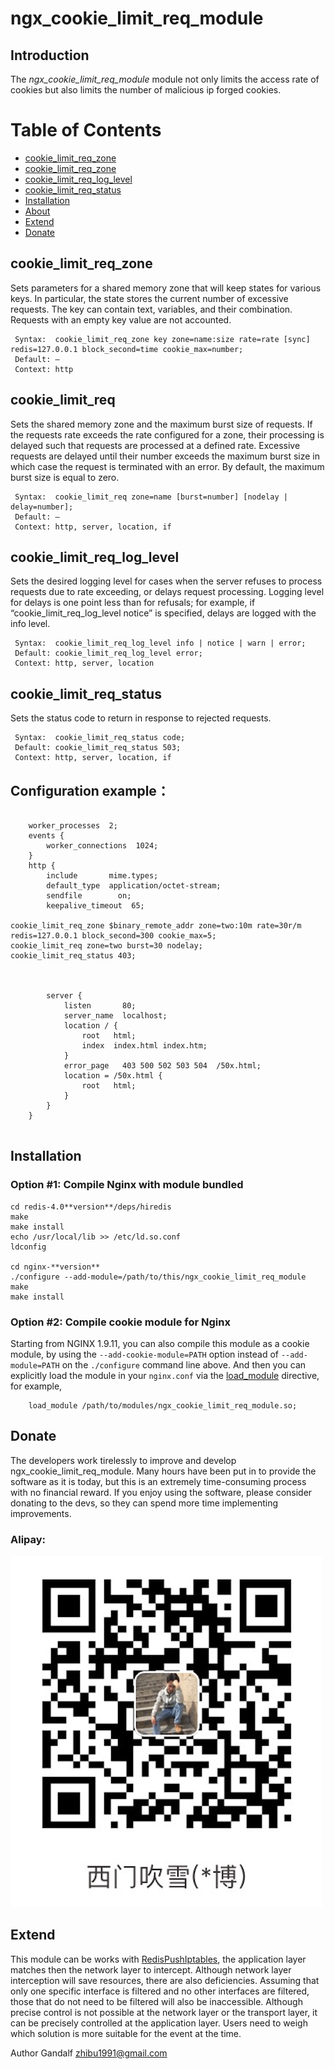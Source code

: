 ﻿# ngx_cookie_limit_req_module
 
## Introduction

The *ngx_cookie_limit_req_module* module not only limits the access rate of cookies but also limits the number of malicious ip forged cookies.

Table of Contents
=================
* [cookie_limit_req_zone](#cookie_limit_req_zone)
* [cookie_limit_req_zone](#cookie_limit_req)
* [cookie_limit_req_log_level](#cookie_limit_req_log_level)
* [cookie_limit_req_status](#cookie_limit_req_status)
* [Installation](#Installation)
* [About](#About)
* [Extend](#Extend)
* [Donate](#Donate)

## cookie_limit_req_zone
Sets parameters for a shared memory zone that will keep states for various keys. In particular, the state stores the current number of excessive requests. The key can contain text, variables, and their combination. Requests with an empty key value are not accounted. 
```
 Syntax:  cookie_limit_req_zone key zone=name:size rate=rate [sync]  redis=127.0.0.1 block_second=time cookie_max=number;
 Default: —
 Context: http
 ```
 
## cookie_limit_req
Sets the shared memory zone and the maximum burst size of requests. If the requests rate exceeds the rate configured for a zone, their processing is delayed such that requests are processed at a defined rate. Excessive requests are delayed until their number exceeds the maximum burst size in which case the request is terminated with an error. By default, the maximum burst size is equal to zero.
```
 Syntax:  cookie_limit_req zone=name [burst=number] [nodelay | delay=number];
 Default: —
 Context: http, server, location, if
```

## cookie_limit_req_log_level
Sets the desired logging level for cases when the server refuses to process requests due to rate exceeding, or delays request processing. Logging level for delays is one point less than for refusals; for example, if “cookie_limit_req_log_level notice” is specified, delays are logged with the info level.
```
 Syntax:  cookie_limit_req_log_level info | notice | warn | error;
 Default: cookie_limit_req_log_level error;
 Context: http, server, location
```

## cookie_limit_req_status 
Sets the status code to return in response to rejected requests.
```
 Syntax:  cookie_limit_req_status code;
 Default: cookie_limit_req_status 503;
 Context: http, server, location, if
```

     

## Configuration example：
```nginx

    worker_processes  2;
    events {
        worker_connections  1024;
    }
    http {
        include       mime.types;
        default_type  application/octet-stream;
        sendfile        on;
        keepalive_timeout  65;
        
cookie_limit_req_zone $binary_remote_addr zone=two:10m rate=30r/m redis=127.0.0.1 block_second=300 cookie_max=5;
cookie_limit_req zone=two burst=30 nodelay;
cookie_limit_req_status 403;

        
        
        server {
            listen       80;
            server_name  localhost;
            location / {
                root   html;
                index  index.html index.htm;
            }
            error_page   403 500 502 503 504  /50x.html;
            location = /50x.html {
                root   html;
            }
        }
    }
   
```

## Installation

###  Option #1: Compile Nginx with module bundled
    cd redis-4.0**version**/deps/hiredis
    make 
    make install 
    echo /usr/local/lib >> /etc/ld.so.conf
    ldconfig
    
    cd nginx-**version**
    ./configure --add-module=/path/to/this/ngx_cookie_limit_req_module 
    make
    make install


###  Option #2: Compile cookie module for Nginx

Starting from NGINX 1.9.11, you can also compile this module as a cookie module, by using the ```--add-cookie-module=PATH``` option instead of ```--add-module=PATH``` on the ```./configure``` command line above. And then you can explicitly load the module in your ```nginx.conf``` via the [load_module](http://nginx.org/en/docs/ngx_core_module.html#load_module) directive, for example,

```nginx
    load_module /path/to/modules/ngx_cookie_limit_req_module.so;
```

## Donate
The developers work tirelessly to improve and develop ngx_cookie_limit_req_module. Many hours have been put in to provide the software as it is today, but this is an extremely time-consuming process with no financial reward. If you enjoy using the software, please consider donating to the devs, so they can spend more time implementing improvements.

 ### Alipay:
![Alipay](https://github.com/limithit/shellcode/blob/master/alipay.png)

## Extend
This module can be works with [RedisPushIptables](https://github.com/limithit/RedisPushIptables),  the application layer matches then the network layer to intercept. Although network layer interception will save resources, there are also deficiencies. Assuming that only one specific interface is filtered and no other interfaces are filtered, those that do not need to be filtered will also be inaccessible. Although precise control is not possible at the network layer or the transport layer, it can be precisely controlled at the application layer. Users need to weigh which solution is more suitable for the event at the time.


Author
Gandalf zhibu1991@gmail.com
